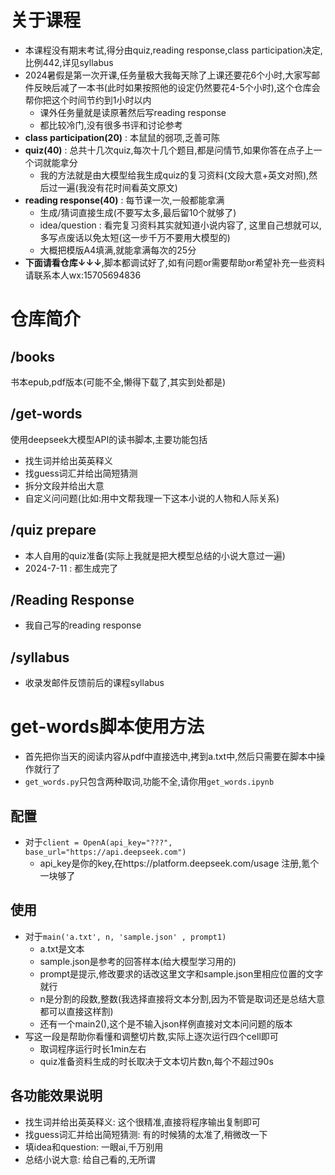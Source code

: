 # 关于课程
- 本课程没有期末考试,得分由quiz,reading response,class participation决定,比例442,详见syllabus
- 2024暑假是第一次开课,任务量极大我每天除了上课还要花6个小时,大家写邮件反映后减了一本书(此时如果按照他的设定仍然要花4-5个小时),这个仓库会帮你把这个时间节约到1小时以内
  - 课外任务量就是读原著然后写reading response
  - 都比较冷门,没有很多书评和讨论参考
- **class participation(20)** : 本鼠鼠的弱项,乏善可陈
- **quiz(40)** : 总共十几次quiz,每次十几个题目,都是问情节,如果你答在点子上一个词就能拿分
  - 我的方法就是由大模型给我生成quiz的复习资料(文段大意+英文对照),然后过一遍(我没有花时间看英文原文)
- **reading response(40)** : 每节课一次,一般都能拿满
  - 生成/猜词直接生成(不要写太多,最后留10个就够了)
  - idea/question : 看完复习资料其实就知道小说内容了, 这里自己想就可以, 多写点废话以免太短(这一步千万不要用大模型的)
  - 大概把模版A4填满,就能拿满每次的25分
- **下面请看仓库↓↓↓**,脚本都调试好了,如有问题or需要帮助or希望补充一些资料请联系本人wx:15705694836
# 仓库简介
## /books 
书本epub,pdf版本(可能不全,懒得下载了,其实到处都是)
## /get-words
使用deepseek大模型API的读书脚本,主要功能包括
- 找生词并给出英英释义
- 找guess词汇并给出简短猜测
- 拆分文段并给出大意
- 自定义问问题(比如:用中文帮我理一下这本小说的人物和人际关系)
## /quiz prepare
- 本人自用的quiz准备(实际上我就是把大模型总结的小说大意过一遍)
- 2024-7-11 : 都生成完了
## /Reading Response
- 我自己写的reading response
## /syllabus
- 收录发邮件反馈前后的课程syllabus
# get-words脚本使用方法
- 首先把你当天的阅读内容从pdf中直接选中,拷到a.txt中,然后只需要在脚本中操作就行了
- ```get_words.py```只包含两种取词,功能不全,请你用```get_words.ipynb```
## 配置
- 对于```client = OpenA(api_key="???", base_url="https://api.deepseek.com")```
  - api_key是你的key,在https://platform.deepseek.com/usage 注册,氪个一块够了
## 使用
- 对于```main('a.txt', n, 'sample.json' , prompt1)```
  - a.txt是文本
  - sample.json是参考的回答样本(给大模型学习用的)
  - prompt是提示,修改要求的话改这里文字和sample.json里相应位置的文字就行
  - n是分割的段数,整数(我选择直接将文本分割,因为不管是取词还是总结大意都可以直接这样割)
  - 还有一个main2(),这个是不输入json样例直接对文本问问题的版本
- 写这一段是帮助你看懂和调整切片数,实际上逐次运行四个cell即可
  - 取词程序运行时长1min左右
  - quiz准备资料生成的时长取决于文本切片数n,每个不超过90s
## 各功能效果说明
- 找生词并给出英英释义: 这个很精准,直接将程序输出复制即可
- 找guess词汇并给出简短猜测: 有的时候猜的太准了,稍微改一下
- 填idea和question: 一眼ai,千万别用
- 总结小说大意: 给自己看的,无所谓 
